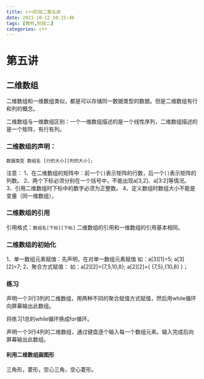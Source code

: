 ```yaml
---
title: c++阶段二第五讲
date: 2021-10-12 10:15:46
tags: [教材,阶段二] 
categories: c++
---
```


# 第五讲

## 二维数组

二维数组和一维数组类似，都是可以存储同一数据类型的数据。但是二维数组有行和列的概念。

二维数组与一维数组区别：一个一维数组描述的是一个线性序列，二维数组描述的是一个矩阵，有行有列。

### 二维数组的声明：

`数据类型 数组名 [行的大小][列的大小];`

注意：
1、在二维数组的矩阵中：前一个`[]`表示矩阵的行数，后一个`[]`表示矩阵的列数。
2、两个下标必须分别在一个括号中，不能出现a[3,2]、a[3:2]等情况。
3、引用二维数组时下标中的数字必须为正整数。
4、定义数组时数组大小不能是变量（同一维数组）。

### 二维数组的引用

引用格式：`数组名[下标][下标]`
二维数组的引用和一维数组的引用基本相同。

###  二维数组的初始化

1、单一数组元素赋值：先声明，在对单一数组元素赋值
如：a[3][1]=5;  a[3][2]=7;
2、聚合方式赋值：
如：a[2][2]={7,5,10,8};
a[2][2]={ {7,5},{10,8} }；

### 练习

声明一个3行3列的二维数组，用两种不同的聚合赋值方式赋值，然后用while循环向屏幕输出此数组。

将练习1总的while循环换成for循环。

声明一个3行4列的二维数组，通过键盘逐个输入每一个数组元素。输入完成后向屏幕输出此数组。

#### 利用二维数组画图形

三角形，菱形，空心三角，空心菱形。
